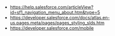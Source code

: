 * https://help.salesforce.com/articleView?id=sf1_navigation_menu_about.htm&type=5
* https://developer.salesforce.com/docs/atlas.en-us.pages.meta/pages/pages_styling_slds.htm
* https://developer.salesforce.com/mobile

